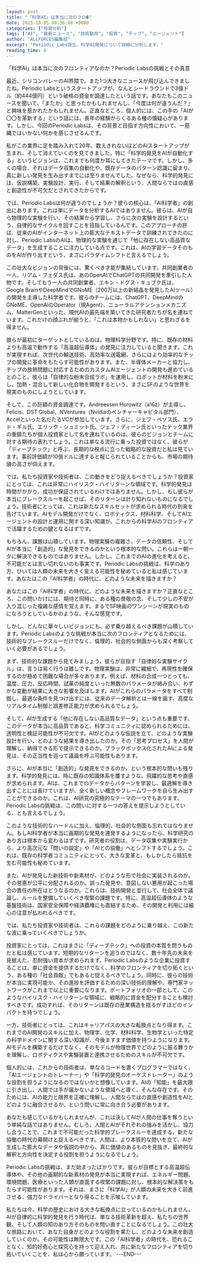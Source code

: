 ```yaml
---
layout: post
title: "「科学AI」は本当に次のフロ�"
date: 2025-10-05 08:36:08 +0000
categories: ["投資分析"]
tags: ["AI", "最新ニュース", "技術動向", "投資", "チップ", "エージェント"]
author: "ALLFORCES編集部"
excerpt: "Periodic Labs設立、科学AI開発について詳細に分析します。"
reading_time: 8
---
```


「科学AI」は本当に次のフロンティアなのか？Periodic Labsの挑戦とその真意

最近、シリコンバレーのAI界隈で、また1つ大きなニュースが飛び込んできましたね。Periodic Labsというスタートアップが、なんとシードラウンドで3億ドル（約444億円）という破格の資金を調達したという話です。あなたもこのニュースを聞いて、「またか」と思ったかもしれませんし、「今度は何が違うんだ？」と興味を惹かれたかもしれません。正直なところ、個人的には、この手の「AIが〇〇を革新する」という話には、長年の経験からくるある種の懐疑心があります。しかし、今回のPeriodic Labsは、その背景と目指す方向性において、一筋縄ではいかない何かを感じさせるんです。

私がこの業界に足を踏み入れて20年、数えきれないほどのAIスタートアップが生まれ、そして消えていくのを見てきました。特に「科学的発見をAIが自動化する」というビジョンは、これまでも何度か耳にしてきたテーマです。しかし、多くの場合、それはデータ収集の自動化や、既存データのパターン認識に留まり、真に新しい発見を生み出すまでには至りませんでした。なぜなら、科学的発見には、仮説構築、実験設計、実行、そして結果の解釈という、人間ならではの直感と創造性が不可欠だとされてきたからです。

では、Periodic Labsは何が違うのでしょうか？彼らの核心は、「AI科学者」の創出にあります。これは単にデータを分析するAIではありません。彼らは、AIが自ら物理的な実験を行い、その結果から学習し、さらに次の実験を設計するという、自律的なサイクルを回すことを目指しているんです。このアプローチの肝は、従来のAIがインターネット上の膨大なテキストデータで訓練されてきたのに対し、Periodic LabsのAIは、物理的な実験を通じて「他に存在しない高品質なデータ」を生成することに注力している点です。これは、AIの学習データそのものをAIが作り出すという、まさにパラダイムシフトと言えるでしょう。

この壮大なビジョンの背後には、驚くべき才能が集結しています。共同創業者の一人、リアム・フェダス氏は、あのOpenAIでChatGPTの共同開発を牽引した人物です。そしてもう一人の共同創業者、エキン・ドグス・キュブク氏は、Google BrainやDeepMindでGNoME（200万以上の新結晶を発見したAIツール）の開発を主導した科学者です。彼らのチームには、ChatGPT、DeepMindのGNoME、OpenAIのOperator（現Agent）、ニューラルアテンションメカニズム、MatterGenといった、現代AIの最先端を築いてきた研究者たちが名を連ねています。これだけの顔ぶれが揃うと、「これは本物かもしれない」と思わざるを得ません。

彼らが最初にターゲットとしているのは、物理科学分野です。特に、既存の材料よりも高温で動作する「高温超伝導体」の発見に注力していると聞きます。これが実現すれば、次世代の輸送技術、高効率な送電網、さらにはより効率的なチップの開発に革命をもたらす可能性があります。また、半導体メーカーと協力し、チップの放熱問題に対応するためのカスタムAIエージェントの開発も進めているとのこと。彼らは「自律的な粉末合成ラボ」を運用し、ロボットが材料を粉末にし、加熱・混合して新しい化合物を開発するという、まさにSFのような世界を現実のものにしようとしています。

そして、この巨額の資金調達です。Andreessen Horowitz（a16z）が主導し、Felicis、DST Global、NVentures（Nvidiaのベンチャーキャピタル部門）、Accelといった名だたるVCが参加しています。さらに、ジェフ・ベゾス氏、エラド・ギル氏、エリック・シュミット氏、ジェフ・ディーン氏といったテック業界の重鎮たちが個人投資家として名を連ねているのは、彼らのビジョンとチームに対する期待の表れでしょう。これは単なる流行に乗った投資ではなく、彼らが「ディープテック」と呼ぶ、長期的な視点に立った戦略的な投資だと私は見ています。事前評価額が10億ドルに達すると報じられていることからも、市場の期待値の高さが伺えます。

では、私たち投資家や技術者は、この動きをどう捉えるべきでしょうか？投資家にとっては、これは非常にハイリスク・ハイリターンな領域です。科学的発見は時間がかかり、成功が保証されているわけではありません。しかし、もし彼らが本当にブレークスルーを起こせば、そのリターンは計り知れないものになるでしょう。技術者にとっては、これは新たなスキルセットが求められる時代の到来を告げています。AIモデル開発だけでなく、ロボティクス、材料科学、そしてAIエージェントの設計と運用に関する深い知識が、これからの科学AIのフロンティアで活躍するための鍵となるはずです。

もちろん、課題は山積しています。物理実験の複雑さ、データの信頼性、そしてAIが本当に「創造的」な発見をできるのかという根本的な問い。これらは一朝一夕に解決できるものではありません。しかし、これまでのAIの進化を考えると、不可能だとは言い切れないのも事実です。Periodic Labsの挑戦は、科学のあり方、ひいては人類の未来を大きく変える可能性を秘めていると私は感じています。あなたはこの「AI科学者」の時代に、どのような未来を描きますか？

あなたはこの「AI科学者」の時代に、どのような未来を描きますか？正直なところ、この問いかけには、期待と同時に、ある種の畏敬の念、そして少しの不安が入り混じった複雑な感情を覚えます。まるでSF映画のワンシーンが現実のものになろうとしているかのような、そんな感覚です。

しかし、どんなに華々しいビジョンにも、必ず乗り越えるべき課題が山積しています。Periodic Labsのような挑戦が本当に次のフロンティアとなるためには、技術的なブレークスルーだけでなく、倫理的、社会的な側面からも深く考察していく必要があるでしょう。

まず、技術的な課題から見てみましょう。彼らが目指す「自律的な実験サイクル」は、言うは易く行うは難しです。物理実験は、非常に繊細で、再現性を確保するのが極めて困難な場合が多々あります。例えば、材料の合成一つとっても、温度、圧力、反応時間、試薬の純度といった無数のパラメータが絡み合い、わずかな変動が結果に大きな影響を及ぼします。AIがこれらのパラメータをすべて制御し、最適な条件を見つけ出すには、従来のデータ解析とは一線を画す、高度なリアルタイム制御と誤差修正能力が求められるでしょう。

そして、AIが生成する「他に存在しない高品質なデータ」という点も重要です。このデータが本当に高品質であると、科学コミュニティに認められるためには、透明性と検証可能性が不可欠です。AIがどのような仮説を立て、どのような実験設計を行い、どのような結果を導き出したのか。その「思考プロセス」を人間が理解し、納得できる形で提示できるのか。ブラックボックス化されたAIによる発見は、その正当性を巡って議論を呼ぶ可能性もあります。

さらに、AIが本当に「創造的」な発見をできるのか、という根本的な問いも残ります。科学的発見には、時に既存の知識体系を覆すような、飛躍的な思考や直感が求められます。AIは、これまでのデータからパターンを学習し、最適解を導き出すことには長けていますが、全く新しい概念やフレームワークを自ら生み出すことができるのか。これは、AI研究の究極的なテーマの一つでもあります。Periodic Labsの挑戦は、この問いに対する一つの答えを提示しようとしている、とも言えるでしょう。

このような技術的なハードルに加え、倫理的、社会的な側面も忘れてはなりません。もしAI科学者が本当に画期的な発見を連発するようになったら、科学研究のあり方は根本から変わるはずです。研究者の役割は、データ収集や実験実行から、より高次元な「問いの設定」や「AIとの協働」へとシフトするでしょう。これは、既存の科学者コミュニティにとって、大きな変革と、もしかしたら抵抗を生む可能性も秘めています。

また、AIが発見した新技術や新素材が、どのような形で社会に実装されるのか。その恩恵が公平に分配されるのか。誤った発見や、意図しない悪用が起こった場合の責任の所在はどうなるのか。これらは、技術開発と並行して、社会全体で議論し、ルールを整備していくべき喫緊の課題です。特に、高温超伝導体のような基盤技術は、国家安全保障や経済覇権にも直結するため、その開発と利用には細心の注意が払われるべきです。

では、私たち投資家や技術者は、これらの課題をどのように乗り越え、この新たな波に乗っていくべきでしょうか。

投資家にとっては、これはまさに「ディープテック」への投資の本質を問うものだと私は感じています。短期的なリターンを追うのではなく、数十年先の未来を見据えた、忍耐強い資本が求められます。Periodic Labsのような企業に投資することは、単に資金を提供するだけでなく、科学のフロンティアを切り拓くという、ある種の「社会貢献」でもあると捉えるべきでしょう。同時に、彼らの技術が本当に実現可能か、その進捗を評価するための深い技術的理解や、専門家ネットワークがこれまで以上に重要になります。ポートフォリオの一部として、このようなハイリスク・ハイリターンな領域に、戦略的に資金を配分することも検討すべきです。成功すれば、そのリターンは既存の産業構造を揺るがすほどのインパクトを持つでしょう。

一方、技術者にとっては、これはキャリアパスの大きな転換点となり得ます。これまでのAI開発のスキルに加え、物理学、化学、材料科学、生物学といった特定の科学ドメインに関する深い知識が、今後ますます価値を持つようになります。AIモデルを構築するだけでなく、そのモデルが物理世界でどのように振る舞うかを理解し、ロボティクスや実験装置と連携させるためのスキルが不可欠です。

個人的には、これからの技術者は、単なるコードを書くプログラマーではなく、「AIエージェントのトレーナー」や「科学的発見のオーケストレーター」のような役割を担うようになるのではないかと想像しています。AIの「知能」を最大限に引き出し、人間では手が届かないような領域へと導く、そんな存在です。そのためには、AIの能力と限界を正確に理解し、人間ならではの直感や創造性をAIとどのように融合させるか、という問いに常に向き合う必要があります。

あなたも感じているかもしれませんが、これは決してAIが人間の仕事を奪うという単純な話ではありません。むしろ、人間とAIがそれぞれの強みを活かし、協力し合うことで、これまで不可能だった科学的ブレークスルーを達成する、新たな協働の時代の幕開けと捉えるべきです。人間は、より本質的な問いを立て、AIが生成した膨大なデータや仮説の中から、真に価値のあるものを見抜き、最終的な解釈と方向性を決定する役割を担うようになるでしょう。

Periodic Labsの挑戦は、まだ始まったばかりです。彼らが目標とする高温超伝導体や、その他の画期的な新素材の発見が本当に実現すれば、エネルギー問題、環境問題、医療といった人類が直面する喫緊の課題に対し、根本的な解決策をもたらす可能性があります。それは、まさに「科学AI」が人類の未来を大きく前進させる、強力なドライバーとなり得ることを示唆しています。

私たちは今、科学の歴史における大きな転換点に立っているのかもしれません。AIが自律的に科学的発見を行う時代は、単なる技術革新を超え、私たちの世界観、そして人類の知のあり方そのものを問い直すことになるでしょう。この壮大な旅路において、あなた自身がどのような役割を果たし、どのような未来を創造していくのか。その可能性は無限大です。この「AI科学者」の時代を、恐れることなく、知的好奇心と探究心を持って迎え入れ、共に新たなフロンティアを切り拓いていくことを、私は心から願っています。
---END---